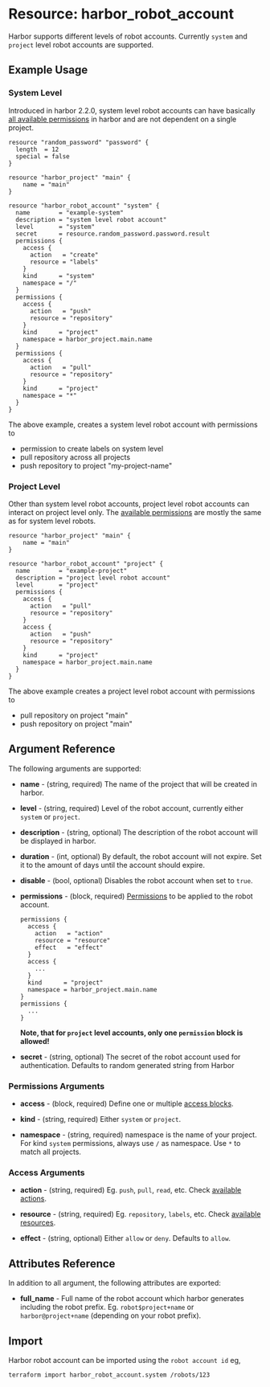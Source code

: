 # Resource: harbor_robot_account

Harbor supports different levels of robot accounts. Currently `system` and `project` level robot accounts are supported.

## Example Usage

### System Level
Introduced in harbor 2.2.0, system level robot accounts can have basically [all available permissions](https://github.com/goharbor/harbor/blob/-/src/common/rbac/const.go) in harbor and are not dependent on a single project.

```hcl
resource "random_password" "password" {
  length  = 12
  special = false
}

resource "harbor_project" "main" {
    name = "main"
}

resource "harbor_robot_account" "system" {
  name        = "example-system"
  description = "system level robot account"
  level       = "system"
  secret      = resource.random_password.password.result
  permissions {
    access {
      action   = "create"
      resource = "labels"
    }
    kind      = "system"
    namespace = "/"
  }
  permissions {
    access {
      action   = "push"
      resource = "repository"
    }
    kind      = "project"
    namespace = harbor_project.main.name
  }
  permissions {
    access {
      action   = "pull"
      resource = "repository"
    }
    kind      = "project"
    namespace = "*"
  }
}
```

The above example, creates a system level robot account with permissions to
- permission to create labels on system level
- pull repository across all projects
- push repository to project "my-project-name"

### Project Level

Other than system level robot accounts, project level robot accounts can interact on project level only.
The [available permissions](https://github.com/goharbor/harbor/blob/-/src/common/rbac/const.go) are mostly the same as for system level robots.


```hcl
resource "harbor_project" "main" {
    name = "main"
}

resource "harbor_robot_account" "project" {
  name        = "example-project"
  description = "project level robot account"
  level       = "project"
  permissions {
    access {
      action   = "pull"
      resource = "repository"
    }
    access {
      action   = "push"
      resource = "repository"
    }
    kind      = "project"
    namespace = harbor_project.main.name
  }
}
```

The above example creates a project level robot account with permissions to
- pull repository on project "main"
- push repository on project "main"


## Argument Reference
The following arguments are supported:

* **name** - (string, required) The name of the project that will be created in harbor.

* **level** - (string, required) Level of the robot account, currently either `system` or `project`.

* **description** - (string, optional) The description of the robot account will be displayed in harbor.

* **duration** - (int, optional) By default, the robot account will not expire. Set it to the amount of days until the account should expire.

* **disable** - (bool, optional) Disables the robot account when set to `true`.

* **permissions** - (block, required) [Permissions](#permissions-arguments) to be applied to the robot account. 
  ```
  permissions {
    access {
      action   = "action"
      resource = "resource"
      effect   = "effect"
    }
    access {
      ...
    }
    kind      = "project"
    namespace = harbor_project.main.name
  }
  permissions {
    ...
  }
  ```
  **Note, that for `project` level accounts, only one `permission` block is allowed!**



* **secret** - (string, optional) The secret of the robot account used for authentication. Defaults to random generated string from Harbor

### Permissions Arguments
* **access** - (block, required) Define one or multiple [access blocks](#access-arguments).

* **kind** - (string, required) Either `system` or `project`.

* **namespace** - (string, required) namespace is the name of your project.
                  For kind `system` permissions, always use `/` as namespace.
                  Use `*` to match all projects. 
  
### Access Arguments
* **action** - (string, required) Eg. `push`, `pull`, `read`, etc. Check [available actions](https://github.com/goharbor/harbor/blob/-/src/common/rbac/const.go).

* **resource** - (string, required) Eg. `repository`, `labels`, etc. Check [available resources](https://github.com/goharbor/harbor/blob/-/src/common/rbac/const.go).

* **effect** - (string, optional) Either `allow` or `deny`. Defaults to `allow`.


## Attributes Reference
In addition to all argument, the following attributes are exported:


* **full_name** - Full name of the robot account which harbor generates including the robot prefix. Eg. `robot$project+name` or `harbor@project+name` (depending on your robot prefix).

## Import
Harbor robot account can be imported using the `robot account id` eg,

`
terraform import harbor_robot_account.system /robots/123
`

